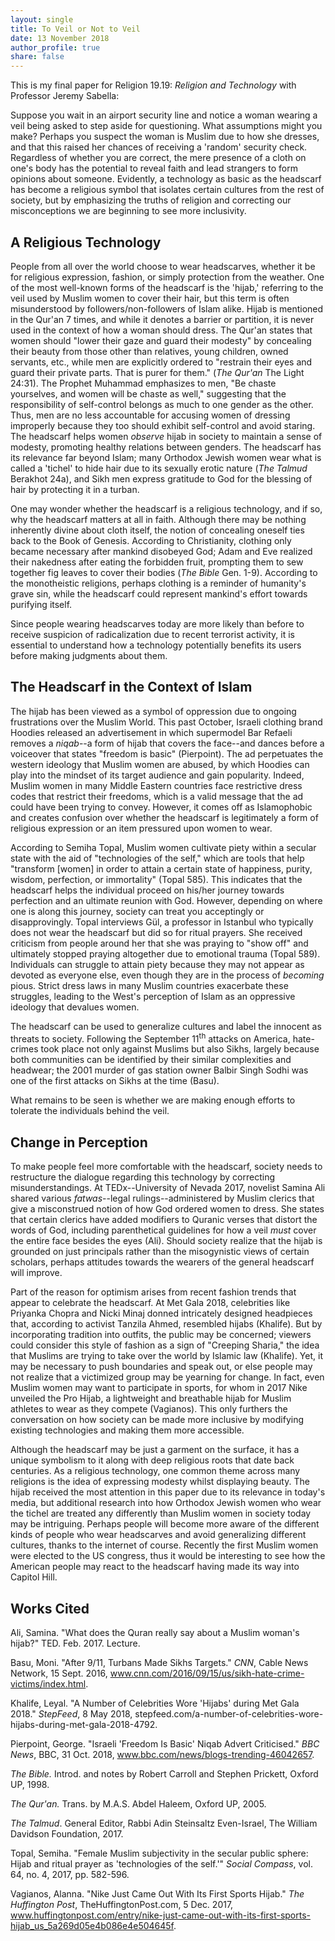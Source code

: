 ```yaml
---
layout: single
title: To Veil or Not to Veil
date: 13 November 2018
author_profile: true
share: false
---
```


This is my final paper for Religion 19.19: *Religion and Technology* with Professor Jeremy Sabella:

Suppose you wait in an airport security line and notice a woman wearing a veil being asked to step aside for questioning. What assumptions might you make? Perhaps you suspect the woman is Muslim due to how she dresses, and that this raised her chances of receiving a 'random' security check. Regardless of whether you are correct, the mere presence of a cloth on one's body has the potential to reveal faith and lead strangers to form opinions about someone. Evidently, a technology as basic as the headscarf has become a religious symbol that isolates certain cultures from the rest of society, but by emphasizing the truths of religion and correcting our misconceptions we are beginning to see more inclusivity.

## A Religious Technology

People from all over the world choose to wear headscarves, whether it be for religious expression, fashion, or simply protection from the weather. One of the most well-known forms of the headscarf is the 'hijab,' referring to the veil used by Muslim women to cover their hair, but this term is often misunderstood by followers/non-followers of Islam alike. Hijab is mentioned in the Qur'an 7 times, and while it denotes a barrier or partition, it is never used in the context of how a woman should dress. The Qur'an states that women should "lower their gaze and guard their modesty" by concealing their beauty from those other than relatives, young children, owned servants, etc., while men are explicitly ordered to "restrain their eyes and guard their private parts. That is purer for them." (*The* *Qur'an* The Light 24:31). The Prophet Muhammad emphasizes to men, "Be chaste yourselves, and women will be chaste as well," suggesting that the responsibility of self-control belongs as much to one gender as the other. Thus, men are no less accountable for accusing women of dressing improperly because they too should exhibit self-control and avoid staring. The headscarf helps women *observe* hijab in society to maintain a sense of modesty, promoting healthy relations between genders. The headscarf has its relevance far beyond Islam; many Orthodox Jewish women wear what is called a 'tichel' to hide hair due to its sexually erotic nature (*The Talmud* Berakhot 24a), and Sikh men express gratitude to God for the blessing of hair by protecting it in a turban.

One may wonder whether the headscarf is a religious technology, and if so, why the headscarf matters at all in faith. Although there may be nothing inherently divine about cloth itself, the notion of concealing oneself ties back to the Book of Genesis. According to Christianity, clothing only became necessary after mankind disobeyed God; Adam and Eve realized their nakedness after eating the forbidden fruit, prompting them to sew together fig leaves to cover their bodies (*The Bible* Gen. 1-9). According to the monotheistic religions, perhaps clothing is a reminder of humanity's grave sin, while the headscarf could represent mankind's effort towards purifying itself.

Since people wearing headscarves today are more likely than before to receive suspicion of radicalization due to recent terrorist activity, it is essential to understand how a technology potentially benefits its users before making judgments about them.

## The Headscarf in the Context of Islam

The hijab has been viewed as a symbol of oppression due to ongoing frustrations over the Muslim World. This past October, Israeli clothing brand Hoodies released an advertisement in which supermodel Bar Refaeli removes a *niqab*--a form of hijab that covers the face--and dances before a voiceover that states "freedom is basic" (Pierpoint). The ad perpetuates the western ideology that Muslim women are abused, by which Hoodies can play into the mindset of its target audience and gain popularity. Indeed, Muslim women in many Middle Eastern countries face restrictive dress codes that restrict their freedoms, which is a valid message that the ad could have been trying to convey. However, it comes off as Islamophobic and creates confusion over whether the headscarf is legitimately a form of religious expression or an item pressured upon women to wear.

According to Semiha Topal, Muslim women cultivate piety within a secular state with the aid of "technologies of the self," which are tools that help "transform \[women\] in order to attain a certain state of happiness, purity, wisdom, perfection, or immortality" (Topal 585). This indicates that the headscarf helps the individual proceed on his/her journey towards perfection and an ultimate reunion with God. However, depending on where one is along this journey, society can treat you acceptingly or disapprovingly. Topal interviews Gül, a professor in Istanbul who typically does not wear the headscarf but did so for ritual prayers. She received criticism from people around her that she was praying to "show off" and ultimately stopped praying altogether due to emotional trauma (Topal 589). Individuals can struggle to attain piety because they may not appear as devoted as everyone else, even though they are in the process of *becoming* pious. Strict dress laws in many Muslim countries exacerbate these struggles, leading to the West's perception of Islam as an oppressive ideology that devalues women.

The headscarf can be used to generalize cultures and label the innocent as threats to society. Following the September 11<sup>th</sup> attacks on America, hate-crimes took place not only against Muslims but also Sikhs, largely because both communities can be identified by their similar complexities and headwear; the 2001 murder of gas station owner Balbir Singh Sodhi was one of the first attacks on Sikhs at the time (Basu).

What remains to be seen is whether we are making enough efforts to tolerate the individuals behind the veil.

## Change in Perception

To make people feel more comfortable with the headscarf, society needs to restructure the dialogue regarding this technology by correcting misunderstandings. At TEDx--University of Nevada 2017, novelist Samina Ali shared various *fatwas*--legal rulings--administered by Muslim clerics that give a misconstrued notion of how God ordered women to dress. She states that certain clerics have added modifiers to Quranic verses that distort the words of God, including parenthetical guidelines for how a veil *must* cover the entire face besides the eyes (Ali). Should society realize that the hijab is grounded on just principals rather than the misogynistic views of certain scholars, perhaps attitudes towards the wearers of the general headscarf will improve.

Part of the reason for optimism arises from recent fashion trends that appear to celebrate the headscarf. At Met Gala 2018, celebrities like Priyanka Chopra and Nicki Minaj donned intricately designed headpieces that, according to activist Tanzila Ahmed, resembled hijabs (Khalife). But by incorporating tradition into outfits, the public may be concerned; viewers could consider this style of fashion as a sign of "Creeping Sharia," the idea that Muslims are trying to take over the world by Islamic law (Khalife). Yet, it may be necessary to push boundaries and speak out, or else people may not realize that a victimized group may be yearning for change. In fact, even Muslim women may want to participate in sports, for whom in 2017 Nike unveiled the Pro Hijab, a lightweight and breathable hijab for Muslim athletes to wear as they compete (Vagianos). This only furthers the conversation on how society can be made more inclusive by modifying existing technologies and making them more accessible.

Although the headscarf may be just a garment on the surface, it has a unique symbolism to it along with deep religious roots that date back centuries. As a religious technology, one common theme across many religions is the idea of expressing modesty whilst displaying beauty. The hijab received the most attention in this paper due to its relevance in today's media, but additional research into how Orthodox Jewish women who wear the tichel are treated any differently than Muslim women in society today may be intriguing. Perhaps people will become more aware of the different kinds of people who wear headscarves and avoid generalizing different cultures, thanks to the internet of course. Recently the first Muslim women were elected to the US congress, thus it would be interesting to see how the American people may react to the headscarf having made its way into Capitol Hill.

## Works Cited

Ali, Samina. "What does the Quran really say about a Muslim woman's hijab?" TED. Feb. 2017. Lecture.

Basu, Moni. "After 9/11, Turbans Made Sikhs Targets." *CNN*, Cable News Network, 15 Sept. 2016, www.cnn.com/2016/09/15/us/sikh-hate-crime-victims/index.html.

Khalife, Leyal. "A Number of Celebrities Wore \'Hijabs\' during Met Gala 2018." *StepFeed*, 8 May 2018, stepfeed.com/a-number-of-celebrities-wore-hijabs-during-met-gala-2018-4792.

Pierpoint, George. "Israeli \'Freedom Is Basic\' Niqab Advert Criticised." *BBC News*, BBC, 31 Oct. 2018, www.bbc.com/news/blogs-trending-46042657.

*The Bible.* Introd. and notes by Robert Carroll and Stephen Prickett, Oxford UP, 1998.

*The Qur'an.* Trans. by M.A.S. Abdel Haleem, Oxford UP, 2005.

*The Talmud*. General Editor, Rabbi Adin Steinsaltz Even-Israel, The William Davidson Foundation, 2017.

Topal, Semiha. "Female Muslim subjectivity in the secular public sphere: Hijab and ritual prayer as 'technologies of the self.'" *Social Compass*, vol. 64, no. 4, 2017, pp. 582-596.

Vagianos, Alanna. "Nike Just Came Out With Its First Sports Hijab." *The Huffington Post*, TheHuffingtonPost.com, 5 Dec. 2017, www.huffingtonpost.com/entry/nike-just-came-out-with-its-first-sports-hijab_us_5a269d05e4b086e4e504645f.